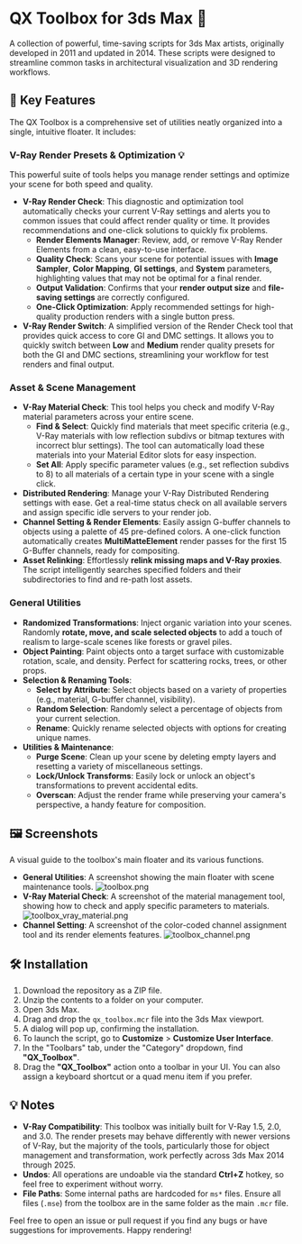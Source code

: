 # QX Toolbox for 3ds Max 🎨

A collection of powerful, time-saving scripts for 3ds Max artists, originally developed in 2011 and updated in 2014. These scripts were designed to streamline common tasks in architectural visualization and 3D rendering workflows.

## 🚀 Key Features

The QX Toolbox is a comprehensive set of utilities neatly organized into a single, intuitive floater. It includes:

### V-Ray Render Presets & Optimization 💡

This powerful suite of tools helps you manage render settings and optimize your scene for both speed and quality.

* **V-Ray Render Check**: This diagnostic and optimization tool automatically checks your current V-Ray settings and alerts you to common issues that could affect render quality or time. It provides recommendations and one-click solutions to quickly fix problems.
    * **Render Elements Manager**: Review, add, or remove V-Ray Render Elements from a clean, easy-to-use interface.
    * **Quality Check**: Scans your scene for potential issues with **Image Sampler**, **Color Mapping**, **GI settings**, and **System** parameters, highlighting values that may not be optimal for a final render.
    * **Output Validation**: Confirms that your **render output size** and **file-saving settings** are correctly configured.
    * **One-Click Optimization**: Apply recommended settings for high-quality production renders with a single button press.
* **V-Ray Render Switch**: A simplified version of the Render Check tool that provides quick access to core GI and DMC settings. It allows you to quickly switch between **Low** and **Medium** render quality presets for both the GI and DMC sections, streamlining your workflow for test renders and final output.

### Asset & Scene Management

* **V-Ray Material Check**: This tool helps you check and modify V-Ray material parameters across your entire scene.
    * **Find & Select**: Quickly find materials that meet specific criteria (e.g., V-Ray materials with low reflection subdivs or bitmap textures with incorrect blur settings). The tool can automatically load these materials into your Material Editor slots for easy inspection.
    * **Set All**: Apply specific parameter values (e.g., set reflection subdivs to 8) to all materials of a certain type in your scene with a single click.
* **Distributed Rendering**: Manage your V-Ray Distributed Rendering settings with ease. Get a real-time status check on all available servers and assign specific idle servers to your render job.
* **Channel Setting & Render Elements**: Easily assign G-buffer channels to objects using a palette of 45 pre-defined colors. A one-click function automatically creates **MultiMatteElement** render passes for the first 15 G-Buffer channels, ready for compositing.
* **Asset Relinking**: Effortlessly **relink missing maps and V-Ray proxies**. The script intelligently searches specified folders and their subdirectories to find and re-path lost assets.

### General Utilities

* **Randomized Transformations**: Inject organic variation into your scenes. Randomly **rotate, move, and scale selected objects** to add a touch of realism to large-scale scenes like forests or gravel piles.
* **Object Painting**: Paint objects onto a target surface with customizable rotation, scale, and density. Perfect for scattering rocks, trees, or other props.
* **Selection & Renaming Tools**:
    * **Select by Attribute**: Select objects based on a variety of properties (e.g., material, G-buffer channel, visibility).
    * **Random Selection**: Randomly select a percentage of objects from your current selection.
    * **Rename**: Quickly rename selected objects with options for creating unique names.
* **Utilities & Maintenance**:
    * **Purge Scene**: Clean up your scene by deleting empty layers and resetting a variety of miscellaneous settings.
    * **Lock/Unlock Transforms**: Easily lock or unlock an object's transformations to prevent accidental edits.
    * **Overscan**: Adjust the render frame while preserving your camera's perspective, a handy feature for composition.

## 🖼️ Screenshots

A visual guide to the toolbox's main floater and its various functions.

* **General Utilities**: A screenshot showing the main floater with scene maintenance tools.
  ![toolbox.png](toolbox.png)
* **V-Ray Material Check**: A screenshot of the material management tool, showing how to check and apply specific parameters to materials.
  ![toolbox_vray_material.png](toolbox_vray_material.png)
* **Channel Setting**: A screenshot of the color-coded channel assignment tool and its render elements features.
  ![toolbox_channel.png](toolbox_channel.png)

## 🛠️ Installation

1.  Download the repository as a ZIP file.
2.  Unzip the contents to a folder on your computer.
3.  Open 3ds Max.
4.  Drag and drop the `qx_toolbox.mcr` file into the 3ds Max viewport.
5.  A dialog will pop up, confirming the installation.
6.  To launch the script, go to **Customize** > **Customize User Interface**.
7.  In the "Toolbars" tab, under the "Category" dropdown, find **"QX_Toolbox"**.
8.  Drag the **"QX_Toolbox"** action onto a toolbar in your UI. You can also assign a keyboard shortcut or a quad menu item if you prefer.

## 💡 Notes

* **V-Ray Compatibility**: This toolbox was initially built for V-Ray 1.5, 2.0, and 3.0. The render presets may behave differently with newer versions of V-Ray, but the majority of the tools, particularly those for object management and transformation, work perfectly across 3ds Max 2014 through 2025.
* **Undos**: All operations are undoable via the standard **Ctrl+Z** hotkey, so feel free to experiment without worry.
* **File Paths**: Some internal paths are hardcoded for `ms*` files. Ensure all files (`.mse`) from the toolbox are in the same folder as the main `.mcr` file.

Feel free to open an issue or pull request if you find any bugs or have suggestions for improvements. Happy rendering!
